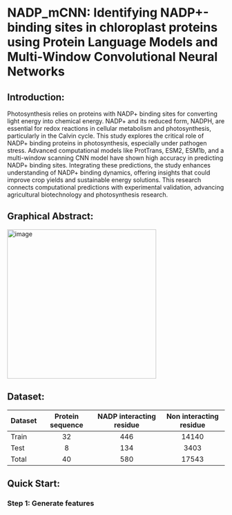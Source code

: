 # NADP_mCNN: Identifying NADP+-binding sites in chloroplast proteins using Protein Language Models and Multi-Window Convolutional Neural Networks

## Introduction:

Photosynthesis relies on proteins with NADP+ binding sites for converting light energy into chemical energy. NADP+ and its reduced form, NADPH, are essential for redox reactions in cellular metabolism and photosynthesis, particularly in the Calvin cycle. This study explores the critical role of NADP+ binding proteins in photosynthesis, especially under pathogen stress. Advanced computational models like ProtTrans, ESM2, ESM1b, and a multi-window scanning CNN model have shown high accuracy in predicting NADP+ binding sites. Integrating these predictions, the study enhances understanding of NADP+ binding dynamics, offering insights that could improve crop yields and sustainable energy solutions. This research connects computational predictions with experimental validation, advancing agricultural biotechnology and photosynthesis research.

## Graphical Abstract:

<img width="345" alt="image" src="https://github.com/user-attachments/assets/d7c696f7-e253-4c73-b9d9-ec8270ae6104">

## Dataset:

| Dataset | Protein sequence | NADP interacting residue | Non interacting residue |
|----------|:--------:|:---------:|:---------:|
| Train | 32 | 446 | 14140 |
| Test | 8 | 134 | 3403 |
| Total | 40 | 580 | 17543 |

## Quick Start:

### Step 1: Generate features


